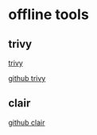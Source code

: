 # offline tools


## trivy

[ trivy ](https://trivy.dev/latest/)

[ github trivy ](https://github.com/aquasecurity/trivy/releases/tag/v0.63.0)



## clair
[ github clair ](https://github.com/quay/clair)
